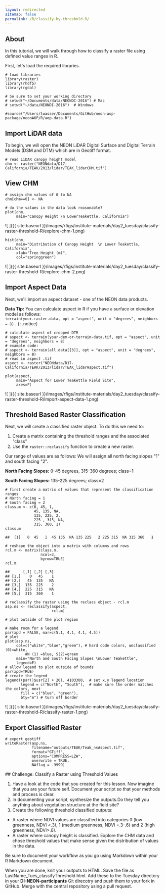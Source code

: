 ```yaml
---
layout: redirected
sitemap: false
permalink: /R/classify-by-threshold-R/
---
```


## About

In this tutorial, we will walk through how to classify a raster file using
defined value ranges in R.

First, let's load the required libraries.


    # load libraries
    library(raster)
    library(rhdf5)
    library(rgdal)
    
    # be sure to set your working directory
    # setwd("~/Documents/data/NEONDI-2016") # Mac
    # setwd("~/data/NEONDI-2016")  # Windows
    
    #source("/Users/lwasser/Documents/GitHub/neon-aop-package/neonAOP/R/aop-data.R")

## Import LiDAR data

To begin, we will open the NEON LiDAR Digital Surface and Digital Terrain Models
(DSM and DTM) which are in Geotiff format.


    # read LiDAR canopy height model
    chm <- raster("NEONdata/D17-California/TEAK/2013/lidar/TEAK_lidarCHM.tif")

## View CHM


    # assign chm values of 0 to NA
    chm[chm==0] <- NA
    
    # do the values in the data look reasonable?
    plot(chm,
         main="Canopy Height \n LowerTeakettle, California")

![ ]({{ site.baseurl }}/images/rfigs/institute-materials/day2_tuesday/classify-raster-threshold-R/explore-chm-1.png)

    hist(chm,
         main="Distribution of Canopy Height  \n Lower Teakettle, California",
         xlab="Tree Height (m)",
         col="springgreen")

![ ]({{ site.baseurl }}/images/rfigs/institute-materials/day2_tuesday/classify-raster-threshold-R/explore-chm-2.png)

## Import Aspect Data

Next, we'll import an aspect dataset - one of the NEON data products.

<i class="fa fa-star"></i> **Data Tip:** You can calculate aspect in R
if you have a surface or elevation model as follows:  
`terrain(your.raster.data, opt = "aspect", unit = "degrees", neighbors = 8)` .
{: .notice}


    # calculate aspect of cropped DTM
    # aspect <- terrain(your-dem-or-terrain-data.tif, opt = "aspect", unit = "degrees", neighbors = 8)
    # example code:
    # aspect <- terrain(all.data[[3]], opt = "aspect", unit = "degrees", neighbors = 8)
    # read in aspect .tif
    aspect <- raster("NEONdata/D17-California/TEAK/2013/lidar/TEAK_lidarAspect.tif")
    
    plot(aspect,
         main="Aspect for Lower Teakettle Field Site",
         axes=F)

![ ]({{ site.baseurl }}/images/rfigs/institute-materials/day2_tuesday/classify-raster-threshold-R/import-aspect-data-1.png)

## Threshold Based Raster Classification

Next, we will create a classified raster object. To do this we need to:

1. Create a matrix containing the threshold ranges and the associated "class"
2. Use the `raster::reclassify` function to create a new raster.

Our range of values are as follows:
We will assign all north facing slopes "1" and south facing "2".

**North Facing Slopes:** 0-45 degrees, 315-360 degrees; class=1

**South Facing Slopes:** 135-225 degrees; class=2



    # first create a matrix of values that represent the classification ranges
    # North facing = 1
    # South facing = 2
    class.m <- c(0, 45, 1,
                 45, 135, NA,
                 135, 225, 2,  
                 225 , 315, NA,
                 315, 360, 1)
    class.m

    ##  [1]   0  45   1  45 135  NA 135 225   2 225 315  NA 315 360   1

    # reshape the object into a matrix with columns and rows
    rcl.m <- matrix(class.m, 
                    ncol=3, 
                    byrow=TRUE)
    rcl.m

    ##      [,1] [,2] [,3]
    ## [1,]    0   45    1
    ## [2,]   45  135   NA
    ## [3,]  135  225    2
    ## [4,]  225  315   NA
    ## [5,]  315  360    1

    # reclassify the raster using the reclass object - rcl.m
    asp.ns <- reclassify(aspect, 
                         rcl.m)
    
    # plot outside of the plot region
    
    # make room for a legend
    par(xpd = FALSE, mar=c(5.1, 4.1, 4.1, 4.5))
    # plot
    plot(asp.ns,
         col=c("white","blue","green"), # hard code colors, unclassified (0)=white,
    		 #N (1) =blue, S(2)=green
         main="North and South Facing Slopes \nLower Teakettle",
         legend=F)
    # allow legend to plot outside of bounds
    par(xpd=TRUE)
    # create the legend
    legend((par()$usr[2] + 20), 4103300,  # set x,y legend location
           legend = c("North", "South"),  # make sure the order matches the colors, next
           fill = c("blue", "green"),
           bty="n") # turn off border

![ ]({{ site.baseurl }}/images/rfigs/institute-materials/day2_tuesday/classify-raster-threshold-R/classify-raster-1.png)

## Export Classified Raster


    # export geotiff
    writeRaster(asp.ns,
                filename="outputs/TEAK/Teak_nsAspect.tif",
                format="GTiff",
                options="COMPRESS=LZW",
                overwrite = TRUE,
                NAflag = -9999)

<div id="challenge" markdown="1">
## Challenge: Classify a Raster using Threshold Values

1. Have a look at the code that you created for this lesson. Now imagine that you are
your future self. Document your script so that your methods and process  is clear.
2. In documenting your script, synthesize the outputs.Do they tell you anything
about vegetation structure at the field site?
3. Create the following threshold classified outputs:

* A raster where NDVI values are classified into categories 0 (low greenness,
NDVI <.3), 1 (medium greenness, NDVI =.3-.6) and 2 (high greenness, NDVI>.6).
* A raster where canopy height is classified. Explore the CHM data and chose
threshold values that make sense given the distribution of values in the data.

Be sure to document your workflow as you go using Markdown within your R Markdown
document.

When you are done, knit your outputs to HTML. Save the file as
LastName_Tues_classifyThreshold.html. Add these to the Tuesday directory in your
**DI-NEON-participants** Git direcotry and push them to your fork in GitHub.
Merge with the central repository using a pull request.
</div>
